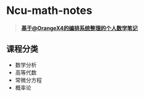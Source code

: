 # Ncu-math-notes

>[**基于@OrangeX4的编排系统整理的个人数学笔记**](https://zhuanlan.zhihu.com/p/366596949)

## 课程分类
- 数学分析
- 高等代数
- 常微分方程
- 概率论


